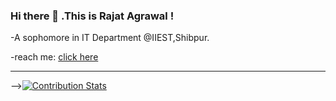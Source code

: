 ### Hi there 👋 .This is Rajat Agrawal !
  -A sophomore in IT Department @IIEST,Shibpur.
  
  -reach me: [click here](mailto:rajatagrawal007.ra@gmail.com)
___

-->[![Contribution Stats](https://github-contribution-stats.vercel.app/api/?username=rjt007)](https://github.com/rjt007/github-contribution-stats/)
